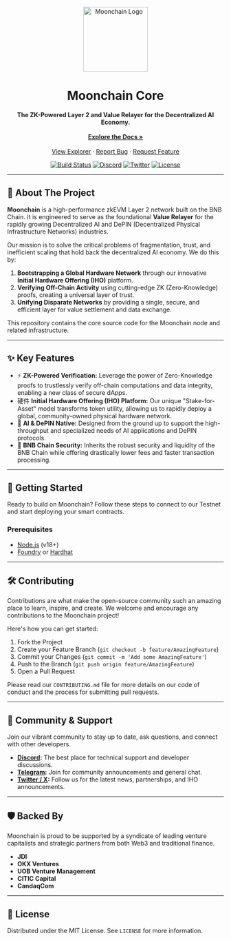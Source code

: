 <p align="center">
  <img src="https://s3.moonchain.com/mch-logo.svg" alt="Moonchain Logo" width="150"/>
</p>

<h1 align="center">Moonchain Core</h1>

<p align="center">
  <strong>The ZK-Powered Layer 2 and Value Relayer for the Decentralized AI Economy.</strong>
  <br />
  <br />
  <a href="https://docs.moonchain.com"><strong>Explore the Docs »</strong></a>
  <br />
  <br />
  <a href="https://explorer.moonchain.com">View Explorer</a>
  ·
  <a href="https://github.com/mxc-foundation/moonchain-core/issues">Report Bug</a>
  ·
  <a href="https://github.com/mxc-foundation/moonchain-core/issues">Request Feature</a>
</p>

<p align="center">
  <!-- GitHub Actions Build Status -->
  <a href="#"><img src="https://img.shields.io/github/actions/workflow/status/mxc-foundation/moonchain-core/go.yml?branch=main&style=for-the-badge" alt="Build Status"></a>
  <!-- Discord -->
  <a href="https://discord.gg/your-discord-invite"><img src="https://img.shields.io/discord/your-discord-id?color=7289DA&label=DISCORD&logo=discord&logoColor=white&style=for-the-badge" alt="Discord"></a>
  <!-- Twitter -->
  <a href="https://twitter.com/Moonchain_com"><img src="https://img.shields.io/twitter/follow/Moonchain_com?style=for-the-badge&logo=twitter" alt="Twitter"></a>
  <!-- License -->
  <a href="LICENSE"><img src="https://img.shields.io/github/license/mxc-foundation/moonchain-core?style=for-the-badge" alt="License"></a>
</p>

---

## 📖 About The Project

**Moonchain** is a high-performance zkEVM Layer 2 network built on the BNB Chain. It is engineered to serve as the foundational **Value Relayer** for the rapidly growing Decentralized AI and DePIN (Decentralized Physical Infrastructure Networks) industries.

Our mission is to solve the critical problems of fragmentation, trust, and inefficient scaling that hold back the decentralized AI economy. We do this by:
1.  **Bootstrapping a Global Hardware Network** through our innovative **Initial Hardware Offering (IHO)** platform.
2.  **Verifying Off-Chain Activity** using cutting-edge ZK (Zero-Knowledge) proofs, creating a universal layer of trust.
3.  **Unifying Disparate Networks** by providing a single, secure, and efficient layer for value settlement and data exchange.

This repository contains the core source code for the Moonchain node and related infrastructure.

---

## ✨ Key Features

*   ⚡️ **ZK-Powered Verification:** Leverage the power of Zero-Knowledge proofs to trustlessly verify off-chain computations and data integrity, enabling a new class of secure dApps.
*   硬件 **Initial Hardware Offering (IHO) Platform:** Our unique "Stake-for-Asset" model transforms token utility, allowing us to rapidly deploy a global, community-owned physical hardware network.
*   🧠 **AI & DePIN Native:** Designed from the ground up to support the high-throughput and specialized needs of AI applications and DePIN protocols.
*   🔐 **BNB Chain Security:** Inherits the robust security and liquidity of the BNB Chain while offering drastically lower fees and faster transaction processing.

---

## 🚀 Getting Started

Ready to build on Moonchain? Follow these steps to connect to our Testnet and start deploying your smart contracts.

### Prerequisites

*   [Node.js](https://nodejs.org/) (v18+)
*   [Foundry](https://getfoundry.sh/) or [Hardhat](https://hardhat.org/)



---

## 🛠️ Contributing

Contributions are what make the open-source community such an amazing place to learn, inspire, and create. We welcome and encourage any contributions to the Moonchain project!

Here's how you can get started:
1.  Fork the Project
2.  Create your Feature Branch (`git checkout -b feature/AmazingFeature`)
3.  Commit your Changes (`git commit -m 'Add some AmazingFeature'`)
4.  Push to the Branch (`git push origin feature/AmazingFeature`)
5.  Open a Pull Request

Please read our `CONTRIBUTING.md` file for more details on our code of conduct and the process for submitting pull requests.

---

## 💬 Community & Support

Join our vibrant community to stay up to date, ask questions, and connect with other developers.

*   **[Discord](https://discord.gg/):** The best place for technical support and developer discussions.
*   **[Telegram](https://t.me/):** Join for community announcements and general chat.
*   **[Twitter / X](https://twitter.com/Moonchain_com):** Follow us for the latest news, partnerships, and IHO announcements.

---

## 🛡️ Backed By

Moonchain is proud to be supported by a syndicate of leading venture capitalists and strategic partners from both Web3 and traditional finance.

*   **JDI**
*   **OKX Ventures**
*   **UOB Venture Management**
*   **CITIC Capital**
*   **CandaqCom**

---

## 📜 License

Distributed under the MIT License. See `LICENSE` for more information.

